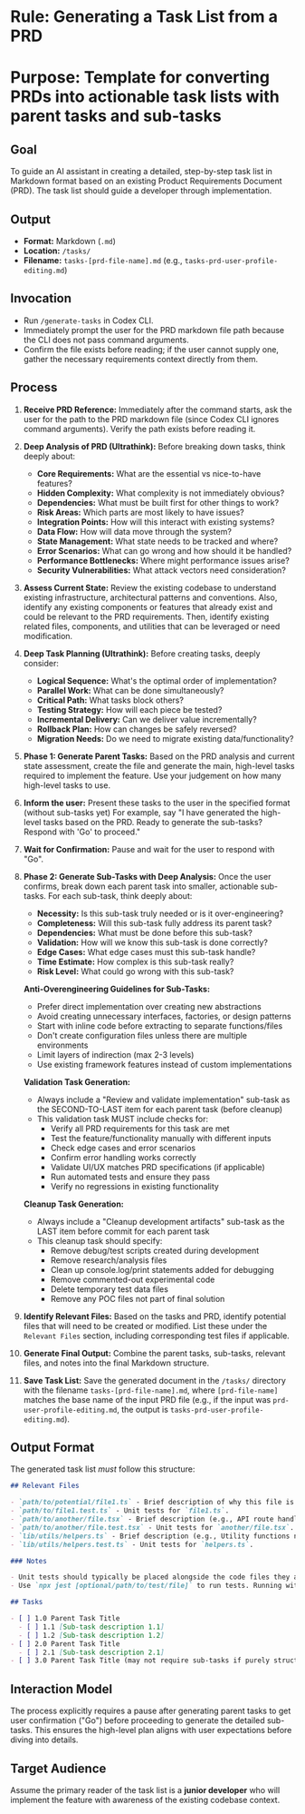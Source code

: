 # Rule: Generating a Task List from a PRD
# Purpose: Template for converting PRDs into actionable task lists with parent tasks and sub-tasks

## Goal

To guide an AI assistant in creating a detailed, step-by-step task list in Markdown format based on an existing Product Requirements Document (PRD). The task list should guide a developer through implementation.

## Output

- **Format:** Markdown (`.md`)
- **Location:** `/tasks/`
- **Filename:** `tasks-[prd-file-name].md` (e.g., `tasks-prd-user-profile-editing.md`)

## Invocation

- Run `/generate-tasks` in Codex CLI.
- Immediately prompt the user for the PRD markdown file path because the CLI does not pass command arguments.
- Confirm the file exists before reading; if the user cannot supply one, gather the necessary requirements context directly from them.

## Process

1.  **Receive PRD Reference:** Immediately after the command starts, ask the user for the path to the PRD markdown file (since Codex CLI ignores command arguments). Verify the path exists before reading it.

2.  **Deep Analysis of PRD (Ultrathink):**
    Before breaking down tasks, think deeply about:
    - **Core Requirements:** What are the essential vs nice-to-have features?
    - **Hidden Complexity:** What complexity is not immediately obvious?
    - **Dependencies:** What must be built first for other things to work?
    - **Risk Areas:** Which parts are most likely to have issues?
    - **Integration Points:** How will this interact with existing systems?
    - **Data Flow:** How will data move through the system?
    - **State Management:** What state needs to be tracked and where?
    - **Error Scenarios:** What can go wrong and how should it be handled?
    - **Performance Bottlenecks:** Where might performance issues arise?
    - **Security Vulnerabilities:** What attack vectors need consideration?

3.  **Assess Current State:** Review the existing codebase to understand existing infrastructure, architectural patterns and conventions. Also, identify any existing components or features that already exist and could be relevant to the PRD requirements. Then, identify existing related files, components, and utilities that can be leveraged or need modification.

4.  **Deep Task Planning (Ultrathink):**
    Before creating tasks, deeply consider:
    - **Logical Sequence:** What's the optimal order of implementation?
    - **Parallel Work:** What can be done simultaneously?
    - **Critical Path:** What tasks block others?
    - **Testing Strategy:** How will each piece be tested?
    - **Incremental Delivery:** Can we deliver value incrementally?
    - **Rollback Plan:** How can changes be safely reversed?
    - **Migration Needs:** Do we need to migrate existing data/functionality?

5.  **Phase 1: Generate Parent Tasks:** Based on the PRD analysis and current state assessment, create the file and generate the main, high-level tasks required to implement the feature. Use your judgement on how many high-level tasks to use.

6. **Inform the user:** Present these tasks to the user in the specified format (without sub-tasks yet) For example, say "I have generated the high-level tasks based on the PRD. Ready to generate the sub-tasks? Respond with 'Go' to proceed."

7.  **Wait for Confirmation:** Pause and wait for the user to respond with "Go".

8.  **Phase 2: Generate Sub-Tasks with Deep Analysis:** Once the user confirms, break down each parent task into smaller, actionable sub-tasks. For each sub-task, think deeply about:
    - **Necessity:** Is this sub-task truly needed or is it over-engineering?
    - **Completeness:** Will this sub-task fully address its parent task?
    - **Dependencies:** What must be done before this sub-task?
    - **Validation:** How will we know this sub-task is done correctly?
    - **Edge Cases:** What edge cases must this sub-task handle?
    - **Time Estimate:** How complex is this sub-task really?
    - **Risk Level:** What could go wrong with this sub-task?

    **Anti-Overengineering Guidelines for Sub-Tasks:**
    - Prefer direct implementation over creating new abstractions
    - Avoid creating unnecessary interfaces, factories, or design patterns
    - Start with inline code before extracting to separate functions/files
    - Don't create configuration files unless there are multiple environments
    - Limit layers of indirection (max 2-3 levels)
    - Use existing framework features instead of custom implementations

    **Validation Task Generation:**
    - Always include a "Review and validate implementation" sub-task as the SECOND-TO-LAST item for each parent task (before cleanup)
    - This validation task MUST include checks for:
      - Verify all PRD requirements for this task are met
      - Test the feature/functionality manually with different inputs
      - Check edge cases and error scenarios
      - Confirm error handling works correctly
      - Validate UI/UX matches PRD specifications (if applicable)
      - Run automated tests and ensure they pass
      - Verify no regressions in existing functionality

    **Cleanup Task Generation:**
    - Always include a "Cleanup development artifacts" sub-task as the LAST item before commit for each parent task
    - This cleanup task should specify:
      - Remove debug/test scripts created during development
      - Remove research/analysis files
      - Clean up console.log/print statements added for debugging
      - Remove commented-out experimental code
      - Delete temporary test data files
      - Remove any POC files not part of final solution
8.  **Identify Relevant Files:** Based on the tasks and PRD, identify potential files that will need to be created or modified. List these under the `Relevant Files` section, including corresponding test files if applicable.
9.  **Generate Final Output:** Combine the parent tasks, sub-tasks, relevant files, and notes into the final Markdown structure.
10.  **Save Task List:** Save the generated document in the `/tasks/` directory with the filename `tasks-[prd-file-name].md`, where `[prd-file-name]` matches the base name of the input PRD file (e.g., if the input was `prd-user-profile-editing.md`, the output is `tasks-prd-user-profile-editing.md`).

## Output Format

The generated task list _must_ follow this structure:

```markdown
## Relevant Files

- `path/to/potential/file1.ts` - Brief description of why this file is relevant (e.g., Contains the main component for this feature).
- `path/to/file1.test.ts` - Unit tests for `file1.ts`.
- `path/to/another/file.tsx` - Brief description (e.g., API route handler for data submission).
- `path/to/another/file.test.tsx` - Unit tests for `another/file.tsx`.
- `lib/utils/helpers.ts` - Brief description (e.g., Utility functions needed for calculations).
- `lib/utils/helpers.test.ts` - Unit tests for `helpers.ts`.

### Notes

- Unit tests should typically be placed alongside the code files they are testing (e.g., `MyComponent.tsx` and `MyComponent.test.tsx` in the same directory).
- Use `npx jest [optional/path/to/test/file]` to run tests. Running without a path executes all tests found by the Jest configuration.

## Tasks

- [ ] 1.0 Parent Task Title
  - [ ] 1.1 [Sub-task description 1.1]
  - [ ] 1.2 [Sub-task description 1.2]
- [ ] 2.0 Parent Task Title
  - [ ] 2.1 [Sub-task description 2.1]
- [ ] 3.0 Parent Task Title (may not require sub-tasks if purely structural or configuration)
```

## Interaction Model

The process explicitly requires a pause after generating parent tasks to get user confirmation ("Go") before proceeding to generate the detailed sub-tasks. This ensures the high-level plan aligns with user expectations before diving into details.

## Target Audience

Assume the primary reader of the task list is a **junior developer** who will implement the feature with awareness of the existing codebase context.